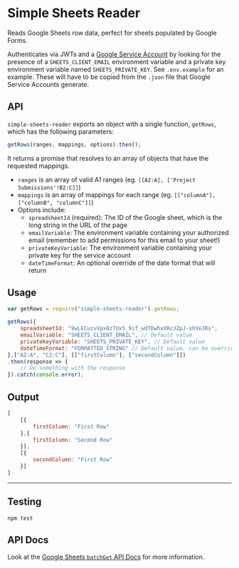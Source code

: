 # Simple Sheets Reader

Reads Google Sheets row data, perfect for sheets populated by Google Forms.

Authenticates via JWTs and a [Google Service Account](https://cloud.google.com/iam/docs/understanding-service-accounts) by looking for the presence of a `SHEETS_CLIENT_EMAIL` environment variable and a private key environment variable named `SHEETS_PRIVATE_KEY`. See `.env.example` for an example. These will have to be copied from the `.json` file that Google Service Accounts generate.

## API

`simple-sheets-reader` exports an object with a single function, `getRows`, which has the following parameters:

```js
getRows(ranges, mappings, options).then();
```

It returns a promise that resolves to an array of objects that have the requested mappings.

* `ranges` is an array of valid A1 ranges (eg. `[[A2:A], ['Project Submissions'!B2:C]]`)
* `mappings` is an array of mappings for each range (eg. `[["columnA"],["columnB", "columnC"]]`)
* Options include:
    * `spreadsheetId` (required): The ID of the Google sheet, which is the long string in the URL of the page
    * `emailVariable`: The environment variable containing your authorized email (remember to add permissions for this email to your sheet!)
    * `privateKeyVariable`: The environment variable containing your private key for the service account
    * `dateTimeFormat`: An optional override of the date format that will return

## Usage

```js
var getRows = require("simple-sheets-reader").getRows;

getRows({
    spreadsheetId: "9wLECuzvVpx8z7Ux5_9if_wdTDwhxXRcJZpJ-xhVeJRs",
    emailVariable: "SHEETS_CLIENT_EMAIL", // Default value
    privateKeyVariable: "SHEETS_PRIVATE_KEY", // Default value
    dateTimeFormat: "FORMATTED_STRING" // Default value, can be overridden to "SERIAL_NUMBER"
},["A2:A", "C2:C"], [["firstColumn"], ["secondColumn"]])
.then(response => {
    // Do something with the response
}).catch(console.error);
```

## Output

```js
[
    [{
        firstColumn: "First Row"
    },{
        firstColumn: "Second Row"
    }],
    [{
        secondColumn: "First Row"
    }]
]
```

---

## Testing

`npm test`

## API Docs

Look at the [Google Sheets `batchGet` API Docs](https://developers.google.com/sheets/api/reference/rest/v4/spreadsheets.values/batchGet) for more information.
